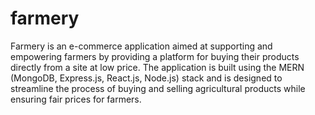 # farmery
Farmery is an e-commerce application aimed at supporting and empowering farmers by providing a platform for buying their products directly from a site at low price. The application is built using the MERN (MongoDB, Express.js, React.js, Node.js) stack and is designed to streamline the process of buying and selling agricultural products while ensuring fair prices for farmers.
